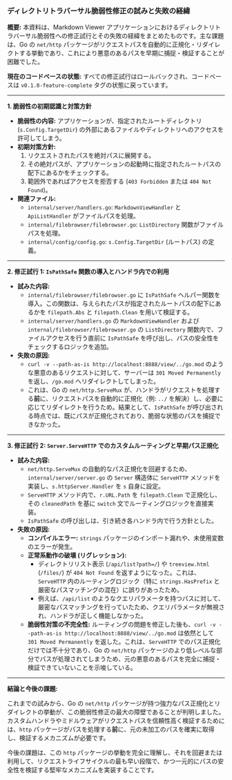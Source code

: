 ### ディレクトリトラバーサル脆弱性修正の試みと失敗の経緯

**概要:**
本資料は、Markdown Viewer アプリケーションにおけるディレクトリトラバーサル脆弱性への修正試行とその失敗の経緯をまとめたものです。主な課題は、Go の `net/http` パッケージがリクエストパスを自動的に正規化・リダイレクトする挙動であり、これにより悪意のあるパスを早期に捕捉・検証することが困難でした。

**現在のコードベースの状態:**
すべての修正試行はロールバックされ、コードベースは `v0.1.0-feature-complete` タグの状態に戻っています。

---

**1. 脆弱性の初期認識と対策方針**

*   **脆弱性の内容:** アプリケーションが、指定されたルートディレクトリ (`s.Config.TargetDir`) の外部にあるファイルやディレクトリへのアクセスを許可してしまう。
*   **初期対策方針:**
    1.  リクエストされたパスを絶対パスに展開する。
    2.  その絶対パスが、アプリケーションの起動時に指定されたルートパスの配下にあるかをチェックする。
    3.  範囲外であればアクセスを拒否する (`403 Forbidden` または `404 Not Found`)。
*   **関連ファイル:**
    *   `internal/server/handlers.go`: `MarkdownViewHandler` と `ApiListHandler` がファイルパスを処理。
    *   `internal/filebrowser/filebrowser.go`: `ListDirectory` 関数がファイルパスを処理。
    *   `internal/config/config.go`: `s.Config.TargetDir` (ルートパス) の定義。

---

**2. 修正試行 1: `IsPathSafe` 関数の導入とハンドラ内での利用**

*   **試みた内容:**
    *   `internal/filebrowser/filebrowser.go` に `IsPathSafe` ヘルパー関数を導入。この関数は、与えられたパスが指定されたルートパスの配下にあるかを `filepath.Abs` と `filepath.Clean` を用いて検証する。
    *   `internal/server/handlers.go` の `MarkdownViewHandler` および `internal/filebrowser/filebrowser.go` の `ListDirectory` 関数内で、ファイルアクセスを行う直前に `IsPathSafe` を呼び出し、パスの安全性をチェックするロジックを追加。
*   **失敗の原因:**
    *   `curl -v --path-as-is http://localhost:8888/view/../go.mod` のような悪意のあるリクエストに対して、サーバーは `301 Moved Permanently` を返し、`/go.mod` へリダイレクトしてしまった。
    *   これは、Go の `net/http.ServeMux` が、ハンドラがリクエストを処理する**前**に、リクエストパスを自動的に正規化（例: `../` を解決）し、必要に応じてリダイレクトを行うため。結果として、`IsPathSafe` が呼び出される時点では、既にパスが正規化されており、脆弱な状態のパスを捕捉できなかった。

---

**3. 修正試行 2: `Server.ServeHTTP` でのカスタムルーティングと早期パス正規化**

*   **試みた内容:**
    *   `net/http.ServeMux` の自動的なパス正規化を回避するため、`internal/server/server.go` の `Server` 構造体に `ServeHTTP` メソッドを実装し、`s.httpServer.Handler` を `s` 自身に設定。
    *   `ServeHTTP` メソッド内で、`r.URL.Path` を `filepath.Clean` で正規化し、その `cleanedPath` を基に `switch` 文でルーティングロジックを直接実装。
    *   `IsPathSafe` の呼び出しは、引き続き各ハンドラ内で行う方針とした。
*   **失敗の原因:**
    *   **コンパイルエラー:** `strings` パッケージのインポート漏れや、未使用変数のエラーが発生。
    *   **正常系動作の破壊 (リグレッション):**
        *   ディレクトリリスト表示 (`/api/list?path=/`) や `treeview.html` (`/files/`) が `404 Not Found` を返すようになった。これは、`ServeHTTP` 内のルーティングロジック（特に `strings.HasPrefix` と厳密なパスマッチングの混在）に誤りがあったため。
        *   例えば、`/api/list` のようなクエリパラメータを持つパスに対して、厳密なパスマッチングを行っていたため、クエリパラメータが無視され、ハンドラが正しく機能しなかった。
    *   **脆弱性対策の不完全性:** ルーティングの問題を修正した後も、`curl -v --path-as-is http://localhost:8888/view/../go.mod` は依然として `301 Moved Permanently` を返した。これは、`ServeHTTP` でのパス正規化だけでは不十分であり、Go の `net/http` パッケージのより低レベルな部分でパスが処理されてしまうため、元の悪意のあるパスを完全に捕捉・検証できていないことを示唆している。

---

**結論と今後の課題:**

これまでの試みから、Go の `net/http` パッケージが持つ強力なパス正規化とリダイレクトの挙動が、この脆弱性修正の最大の障壁であることが判明しました。カスタムハンドラやミドルウェアがリクエストパスを信頼性高く検証するためには、`http` パッケージがパスを処理する**前**に、元の未加工のパスを確実に取得し、検証するメカニズムが必要です。

今後の課題は、この `http` パッケージの挙動を完全に理解し、それを回避または利用して、リクエストライフサイクルの最も早い段階で、かつ一元的にパスの安全性を検証する堅牢なメカニズムを実装することです。
